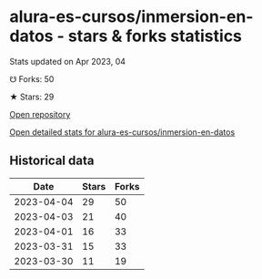 # alura-es-cursos/inmersion-en-datos - stars & forks statistics

Stats updated on Apr 2023, 04

☋ Forks: 50

★ Stars: 29

[Open repository](https://github.com/alura-es-cursos/inmersion-en-datos)

[Open detailed stats for alura-es-cursos/inmersion-en-datos](https://reviewgithub.com/rep/alura-es-cursos/inmersion-en-datos)

## Historical data
| Date | Stars | Forks |
|------|-------|-------|
| 2023-04-04 | 29 | 50 | 
| 2023-04-03 | 21 | 40 | 
| 2023-04-01 | 16 | 33 | 
| 2023-03-31 | 15 | 33 | 
| 2023-03-30 | 11 | 19 | 

